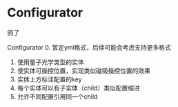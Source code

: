 # Configurator

鸽了

Configurator
0. 暂定yml格式，后续可能会考虑支持更多格式
1. 使用量子光学类型的实体
2. 使实体可操控位置，实现类似磁吸操控位置的效果
3. 实体上方标注配置的key
4. 每个实体可以有子实体（child）类似配置缩进
5. 允许不同配置引用同一个child
